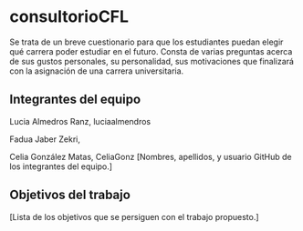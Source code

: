 # consultorioCFL
Se trata de un breve cuestionario para  que los estudiantes puedan elegir qué carrera poder estudiar en el futuro. Consta de varias preguntas acerca de sus gustos personales, su personalidad, sus motivaciones que finalizará con la asignación de una carrera universitaria. 

## Integrantes del equipo
Lucia Almedros Ranz, luciaalmendros

Fadua Jaber Zekri, 

Celia González Matas, CeliaGonz
[Nombres, apellidos, y usuario GitHub de los integrantes del equipo.]

## Objetivos del trabajo

[Lista de los objetivos que se persiguen con el trabajo propuesto.]
